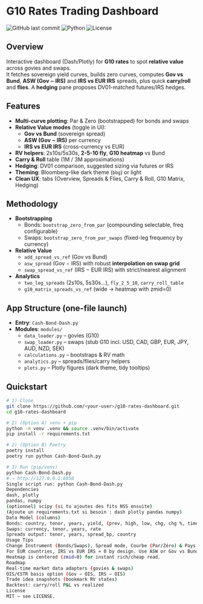 # G10 Rates Trading Dashboard

![GitHub last commit](https://img.shields.io/badge/last%20commit-October%202025-brightgreen)
![Python](https://img.shields.io/badge/python-v3.10%2B-blue.svg)
![License](https://img.shields.io/badge/license-MIT-green)

## Overview

Interactive dashboard (Dash/Plotly) for **G10 rates** to spot **relative value** across govies and swaps.  
It fetches sovereign yield curves, builds zero curves, computes **Gov vs Bund**, **ASW (Gov − IRS)** and **IRS vs EUR IRS** spreads, plus quick **carry/roll** and **flies**. A **hedging** pane proposes DV01-matched futures/IRS hedges.

## Features

- **Multi-curve plotting**: Par & Zero (bootstrapped) for bonds and swaps  
- **Relative Value modes** (toggle in UI):
  - **Gov vs Bund** (sovereign spread)
  - **ASW (Gov − IRS)** per currency
  - **IRS vs EUR IRS** (cross-currency vs EUR)
- **RV helpers**: 2s10s/5s30s, **2-5-10 fly**, **G10 heatmap** vs Bund
- **Carry & Roll** table (1M / 3M approximations)
- **Hedging**: DV01 comparison, suggested sizing via futures or IRS
- **Theming**: Bloomberg-like dark theme (`bbg`) or light
- **Clean UX**: tabs (Overview, Spreads & Flies, Carry & Roll, G10 Matrix, Hedging)

## Methodology

- **Bootstrapping**  
  - Bonds: `bootstrap_zero_from_par` (compounding selectable, freq configurable)  
  - Swaps: `bootstrap_zero_from_par_swaps` (fixed-leg frequency by currency)
- **Relative Value**  
  - `add_spread_vs_ref` (Gov vs Bund)  
  - `asw_spread` (Gov − IRS) with robust **interpolation on swap grid**  
  - `swap_spread_vs_ref` (IRS − EUR IRS) with strict/nearest alignment
- **Analytics**  
  - `two_leg_spreads` (2s10s, 5s30s…), `fly_2_5_10`, `carry_roll_table`  
  - `g10_matrix_spreads_vs_ref` (wide → heatmap with zmid=0)

## App Structure (one-file launch)

- **Entry**: `Cash-Bond-Dash.py`  
- **Modules**: `modules/`  
  - `data_loader.py` – govies (G10)  
  - `swap_loader.py` – swaps (stub G10 incl. USD, CAD, GBP, EUR, JPY, AUD, NZD, SEK)  
  - `calculations.py` – bootstraps & RV math  
  - `analytics.py` – spreads/flies/carry helpers  
  - `plots.py` – Plotly figures (dark theme, tidy tooltips)

## Quickstart

```bash
# 1) Clone
git clone https://github.com/<your-user>/g10-rates-dashboard.git
cd g10-rates-dashboard

# 2) (Option A) venv + pip
python -m venv .venv && source .venv/bin/activate
pip install -r requirements.txt

# 2) (Option B) Poetry
poetry install
poetry run python Cash-Bond-Dash.py

# 3) Run (pip/venv)
python Cash-Bond-Dash.py
# → http://127.0.0.1:8050
Single script run: python Cash-Bond-Dash.py
Dependencies
dash, plotly
pandas, numpy
(optionnel) scipy (si tu ajoutes des fits NSS ensuite)
(Ajoute un requirements.txt si besoin : dash plotly pandas numpy)
Data Model (columns)
Bonds: country, tenor, years, yield, (prev, high, low, chg, chg %, time)
Swaps: currency, tenor, years, rate
Spreads output: tenor, years, spread_bp, country
Usage Tips
Change Instrument (Bonds/Swaps), Spread mode, Courbe (Par/Zéro) & Pays via top toolbar.
For EUR countries, IRS vs EUR IRS ≈ 0 by design. Use ASW or Gov vs Bund instead.
Heatmap is centered (zmid=0) for instant rich/cheap read.
Roadmap
Real-time market data adapters (govies & swaps)
OIS/€STR basis option (Gov − OIS, IRS − OIS)
Trade idea snapshots (bookmark RV states)
Backtest: carry/roll P&L vs realized
License
MIT — see LICENSE.
